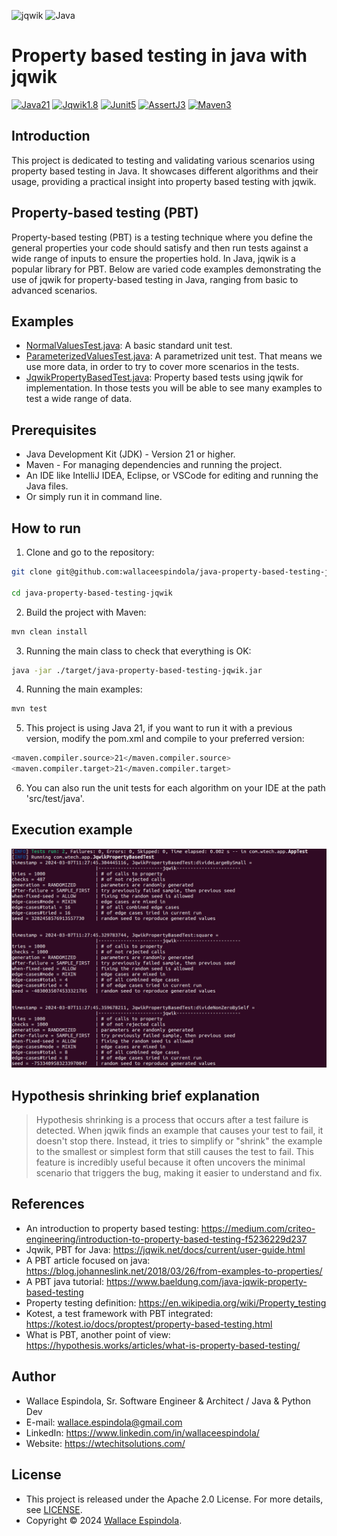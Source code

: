 <p>
  <img src="https://repository-images.githubusercontent.com/54369221/b098cf00-afb4-11ea-89fb-fb4d2c505130" alt="jqwik" height="290"/>  
  <img src="https://www.kloia.com/hubfs/java-1.png" alt="Java" height="300"/>
</p>

Property based testing in java with jqwik
=============
[![Java21](https://img.shields.io/badge/java-21-brightgreen.svg)](https://openjdk.org/projects/jdk/21/)
[![Jqwik1.8](https://img.shields.io/badge/jqwik-1.8.3-orange.svg)](https://maven.apache.org/)
[![Junit5](https://img.shields.io/badge/junit-5.10.2-yellow.svg)](https://junit.org/junit5/)
[![AssertJ3](https://img.shields.io/badge/AssertJ-3.25.3-blue.svg)](https://assertj.github.io/doc/)
[![Maven3](https://img.shields.io/badge/Maven-3.3.0-purple.svg)](https://maven.apache.org/)

## Introduction

This project is dedicated to testing and validating various scenarios using property based testing in Java. It
showcases different algorithms and their usage, providing a practical insight into property based testing with jqwik.

## Property-based testing (PBT)

Property-based testing (PBT) is a testing technique where you define the general properties your code should satisfy and
then run tests against a wide range of inputs to ensure the properties hold. In Java, jqwik is a popular library for
PBT. Below are varied code examples demonstrating the use of jqwik for property-based testing in Java, ranging from
basic to advanced scenarios.

## Examples

* [NormalValuesTest.java](src%2Ftest%2Fjava%2Fcom%2Fwtech%2Fapp%2FNormalValuesTest.java): A basic standard unit test.
* [ParameterizedValuesTest.java](src%2Ftest%2Fjava%2Fcom%2Fwtech%2Fapp%2FParameterizedValuesTest.java): A parametrized
  unit test. That means we use more data, in order to try to cover more scenarios in the tests.
* [JqwikPropertyBasedTest.java](src%2Ftest%2Fjava%2Fcom%2Fwtech%2Fapp%2FJqwikPropertyBasedTest.java): Property based
  tests using jqwik for implementation. In those tests you will be able to see many examples to test a wide range of
  data.

## Prerequisites

* Java Development Kit (JDK) - Version 21 or higher.
* Maven - For managing dependencies and running the project.
* An IDE like IntelliJ IDEA, Eclipse, or VSCode for editing and running the Java
  files.
* Or simply run it in command line.

## How to run

1. Clone and go to the repository:

```bash
git clone git@github.com:wallaceespindola/java-property-based-testing-jqwik.git

cd java-property-based-testing-jqwik
```

2. Build the project with Maven:

```bash
mvn clean install
```

3. Running the main class to check that everything is OK:

```bash
java -jar ./target/java-property-based-testing-jqwik.jar 
```

4. Running the main examples:

```bash
mvn test
```

5. This project is using Java 21, if you want to run it with a previous version, modify the pom.xml and compile to your
   preferred version:

```bash
<maven.compiler.source>21</maven.compiler.source>
<maven.compiler.target>21</maven.compiler.target>
```

6. You can also run the unit tests for each algorithm on your IDE at the path 'src/test/java'.

## Execution example

![jqwik-execution](resources/jqwik_execution.png)

## Hypothesis shrinking brief explanation

> Hypothesis shrinking is a process that occurs after a test failure is detected. When jqwik finds an example that
causes your test to fail, it doesn't stop there. Instead, it tries to simplify or "shrink" the example to the smallest
or simplest form that still causes the test to fail. This feature is incredibly useful because it often uncovers the
minimal scenario that triggers the bug, making it easier to understand and fix.

## References

* An introduction to property based
  testing: https://medium.com/criteo-engineering/introduction-to-property-based-testing-f5236229d237
* Jqwik, PBT for Java: https://jqwik.net/docs/current/user-guide.html
* A PBT article focused on java: https://blog.johanneslink.net/2018/03/26/from-examples-to-properties/
* A PBT java tutorial: https://www.baeldung.com/java-jqwik-property-based-testing
* Property testing definition: https://en.wikipedia.org/wiki/Property_testing
* Kotest, a test framework with PBT integrated: https://kotest.io/docs/proptest/property-based-testing.html
* What is PBT, another point of view: https://hypothesis.works/articles/what-is-property-based-testing/

## Author

* Wallace Espindola, Sr. Software Engineer & Architect / Java & Python Dev
* E-mail: wallace.espindola@gmail.com
* LinkedIn: https://www.linkedin.com/in/wallaceespindola/
* Website: https://wtechitsolutions.com/

## License

* This project is released under the Apache 2.0 License. For more details, see [LICENSE](LICENSE).
* Copyright © 2024 [Wallace Espindola](https://github.com/wallaceespindola/).
